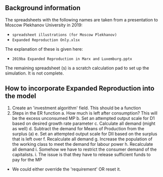 ## Background information
The spreadsheets with the following names are taken from a presentation to Moscow Plekhanov University in 2019:  
*  `spreadsheet illustrations (for Moscow Plekhanov)`  
*  `Expanded Reproduction Only.xlsx`  

The explanation of these is given here:  
*  `2019ba Expanded Reproduction in Marx and Luxemburg.pptx`  

The remaining spreadsheet (s) is a scratch calculation pad to set up the simulation. It is not complete.  

## How to incorporate Expanded Reproduction into the model

1. Create an 'investment algorithm' field. This should be a function
2. Steps in the ER function
   a. How much is left after consumption? This will be the excess unconsumed MP
   b. Set an attempted output scale for D1 based on desired growth rate parameter
   c. Calculate all demand (might as well)
   d. Subtract the demand for Means of Production from the surplus (a)
   e. Set an attempted output scale for DII based on the surplus that is left over
   f. Recalculate all demand
   g. Increase the population of the working class to meet the demand for labour power
   h. Recalculate all demand
   i. Somehow we have to restrict the consumer demand of the capitalists. 
     i. The issue is that they have to release sufficient funds to pay for the MP
* We could either override the 'requirement' OR reset it.